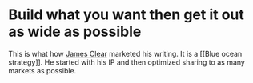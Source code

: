 # Build what you want then get it out as wide as possible

This is what how [James Clear](craftdocs://open?blockId=A0914B11-A194-472A-9116-E349DEA7B254&spaceId=63534923-d6b9-bddc-93d1-c854ccf112a8) marketed his writing. It is a [[Blue ocean strategy]]. He started with his IP and then optimized sharing to as many markets as possible.

